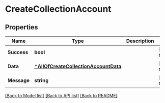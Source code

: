 # CreateCollectionAccount

## Properties
Name | Type | Description | Notes
------------ | ------------- | ------------- | -------------
**Success** | **bool** |  | [default to null]
**Data** | [***AllOfCreateCollectionAccountData**](AllOfCreateCollectionAccountData.md) |  | [default to null]
**Message** | **string** |  | [default to null]

[[Back to Model list]](../README.md#documentation-for-models) [[Back to API list]](../README.md#documentation-for-api-endpoints) [[Back to README]](../README.md)

